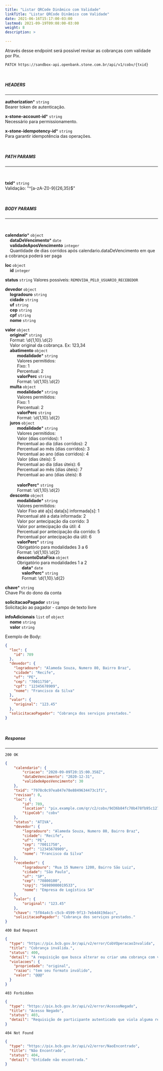 ```yaml
---
title: "Listar QRCode Dinâmico com Validade"
linkTitle: "Listar QRCode Dinâmico com Validade"
date: 2021-06-16T15:17:00-03:00
lastmod: 2021-09-19T09:08:00-03:00
weight: 8
description: >
  
---
```


Através desse endpoint será possível revisar as cobranças com validade por Pix.


```
PATCH https://sandbox-api.openbank.stone.com.br/api/v1/cobv/{txid}
```
<br>

##### **HEADERS**
---

**authorization*** `string`
<br> Bearer token de autenticação.

**x-stone-account-id*** `string`
<br> Necessário para permissionamento.

**x-stone-idempotency-id*** `string`
<br> Para garantir idempotência das operações.

<br>

##### **PATH PARAMS**
---
<br>

**txid*** `string`
<br>Validação: "^[a-zA-Z0-9]{26,35}$"

<br>

##### **BODY PARAMS**
---
<br>

**calendario*** `object`
<br>&nbsp;&nbsp;&nbsp;&nbsp;**dataDeVencimento*** `date`
<br>&nbsp;&nbsp;&nbsp;&nbsp;**validadeAposVencimento** `integer`
<br>&nbsp;&nbsp;&nbsp;&nbsp;Quantidade de dias corridos após calendario.dataDeVencimento em que a cobrança poderá ser paga

**loc** `object`
<br>&nbsp;&nbsp;&nbsp;&nbsp;**id** `integer`

**status** `string`
Valores possíveis: `REMOVIDA_PELO_USUARIO_RECEBEDOR`

**devedor** `object`
<br>&nbsp;&nbsp;&nbsp;&nbsp;**logradouro** `string`
<br>&nbsp;&nbsp;&nbsp;&nbsp;**cidade** `string`
<br>&nbsp;&nbsp;&nbsp;&nbsp;**uf** `string`
<br>&nbsp;&nbsp;&nbsp;&nbsp;**cep** `string`
<br>&nbsp;&nbsp;&nbsp;&nbsp;**cpf** `string`
<br>&nbsp;&nbsp;&nbsp;&nbsp;**nome** `string`

**valor** `object`
<br>&nbsp;&nbsp;&nbsp;&nbsp;**original*** `string`
<br>&nbsp;&nbsp;&nbsp;&nbsp;Format: \d{1,10}\.\d{2}
<br>&nbsp;&nbsp;&nbsp;&nbsp;Valor original da cobrança. Ex: 123,34
<br>&nbsp;&nbsp;&nbsp;&nbsp;**abatimento** `object`
<br>&nbsp;&nbsp;&nbsp;&nbsp;&nbsp;&nbsp;&nbsp;&nbsp;&nbsp;&nbsp;**modalidade*** `string`
<br>&nbsp;&nbsp;&nbsp;&nbsp;&nbsp;&nbsp;&nbsp;&nbsp;&nbsp;&nbsp;Valores permitidos:
<br>&nbsp;&nbsp;&nbsp;&nbsp;&nbsp;&nbsp;&nbsp;&nbsp;&nbsp;&nbsp;Fixo: 1
<br>&nbsp;&nbsp;&nbsp;&nbsp;&nbsp;&nbsp;&nbsp;&nbsp;&nbsp;&nbsp;Percentual: 2
<br>&nbsp;&nbsp;&nbsp;&nbsp;&nbsp;&nbsp;&nbsp;&nbsp;&nbsp;&nbsp;**valorPerc** `string`
<br>&nbsp;&nbsp;&nbsp;&nbsp;&nbsp;&nbsp;&nbsp;&nbsp;&nbsp;&nbsp;Format: \d{1,10}\.\d{2}
<br>&nbsp;&nbsp;&nbsp;&nbsp;**multa** `object`
<br>&nbsp;&nbsp;&nbsp;&nbsp;&nbsp;&nbsp;&nbsp;&nbsp;&nbsp;&nbsp;**modalidade*** `string`
<br>&nbsp;&nbsp;&nbsp;&nbsp;&nbsp;&nbsp;&nbsp;&nbsp;&nbsp;&nbsp;Valores permitidos:
<br>&nbsp;&nbsp;&nbsp;&nbsp;&nbsp;&nbsp;&nbsp;&nbsp;&nbsp;&nbsp;Fixo: 1
<br>&nbsp;&nbsp;&nbsp;&nbsp;&nbsp;&nbsp;&nbsp;&nbsp;&nbsp;&nbsp;Percentual: 2
<br>&nbsp;&nbsp;&nbsp;&nbsp;&nbsp;&nbsp;&nbsp;&nbsp;&nbsp;&nbsp;**valorPerc** `string`
<br>&nbsp;&nbsp;&nbsp;&nbsp;&nbsp;&nbsp;&nbsp;&nbsp;&nbsp;&nbsp;Format: \d{1,10}\.\d{2}
<br>&nbsp;&nbsp;&nbsp;&nbsp;**juros** `object`
<br>&nbsp;&nbsp;&nbsp;&nbsp;&nbsp;&nbsp;&nbsp;&nbsp;&nbsp;&nbsp;**modalidade*** `string`
<br>&nbsp;&nbsp;&nbsp;&nbsp;&nbsp;&nbsp;&nbsp;&nbsp;&nbsp;&nbsp;Valores permitidos:
<br>&nbsp;&nbsp;&nbsp;&nbsp;&nbsp;&nbsp;&nbsp;&nbsp;&nbsp;&nbsp;Valor (dias corridos): 1
<br>&nbsp;&nbsp;&nbsp;&nbsp;&nbsp;&nbsp;&nbsp;&nbsp;&nbsp;&nbsp;Percentual ao dia (dias corridos): 2
<br>&nbsp;&nbsp;&nbsp;&nbsp;&nbsp;&nbsp;&nbsp;&nbsp;&nbsp;&nbsp;Percentual ao mês (dias corridos): 3
<br>&nbsp;&nbsp;&nbsp;&nbsp;&nbsp;&nbsp;&nbsp;&nbsp;&nbsp;&nbsp;Percentual ao ano (dias corridos): 4
<br>&nbsp;&nbsp;&nbsp;&nbsp;&nbsp;&nbsp;&nbsp;&nbsp;&nbsp;&nbsp;Valor (dias úteis): 5
<br>&nbsp;&nbsp;&nbsp;&nbsp;&nbsp;&nbsp;&nbsp;&nbsp;&nbsp;&nbsp;Percentual ao dia (dias úteis): 6
<br>&nbsp;&nbsp;&nbsp;&nbsp;&nbsp;&nbsp;&nbsp;&nbsp;&nbsp;&nbsp;Percentual ao mês (dias úteis): 7
<br>&nbsp;&nbsp;&nbsp;&nbsp;&nbsp;&nbsp;&nbsp;&nbsp;&nbsp;&nbsp;Percentual ao ano (dias úteis): 8       
<br>&nbsp;&nbsp;&nbsp;&nbsp;&nbsp;&nbsp;&nbsp;&nbsp;&nbsp;&nbsp;**valorPerc*** `string`
<br>&nbsp;&nbsp;&nbsp;&nbsp;&nbsp;&nbsp;&nbsp;&nbsp;&nbsp;&nbsp;Format: \d{1,10}\.\d{2}
<br>&nbsp;&nbsp;&nbsp;&nbsp;**desconto** `object`
<br>&nbsp;&nbsp;&nbsp;&nbsp;&nbsp;&nbsp;&nbsp;&nbsp;&nbsp;&nbsp;**modalidade*** `string`
<br>&nbsp;&nbsp;&nbsp;&nbsp;&nbsp;&nbsp;&nbsp;&nbsp;&nbsp;&nbsp;Valores permitidos:
<br>&nbsp;&nbsp;&nbsp;&nbsp;&nbsp;&nbsp;&nbsp;&nbsp;&nbsp;&nbsp;Valor Fixo até a[s] data[s] informada[s]: 1
<br>&nbsp;&nbsp;&nbsp;&nbsp;&nbsp;&nbsp;&nbsp;&nbsp;&nbsp;&nbsp;Percentual até a data informada: 2
<br>&nbsp;&nbsp;&nbsp;&nbsp;&nbsp;&nbsp;&nbsp;&nbsp;&nbsp;&nbsp;Valor por antecipação dia corrido: 3
<br>&nbsp;&nbsp;&nbsp;&nbsp;&nbsp;&nbsp;&nbsp;&nbsp;&nbsp;&nbsp;Valor por antecipação dia útil: 4
<br>&nbsp;&nbsp;&nbsp;&nbsp;&nbsp;&nbsp;&nbsp;&nbsp;&nbsp;&nbsp;Percentual por antecipação dia corrido: 5
<br>&nbsp;&nbsp;&nbsp;&nbsp;&nbsp;&nbsp;&nbsp;&nbsp;&nbsp;&nbsp;Percentual por antecipação dia útil: 6
<br>&nbsp;&nbsp;&nbsp;&nbsp;&nbsp;&nbsp;&nbsp;&nbsp;&nbsp;&nbsp;**valorPerc*** `string`
<br>&nbsp;&nbsp;&nbsp;&nbsp;&nbsp;&nbsp;&nbsp;&nbsp;&nbsp;&nbsp;Obrigatório para modalidades 3 a 6
<br>&nbsp;&nbsp;&nbsp;&nbsp;&nbsp;&nbsp;&nbsp;&nbsp;&nbsp;&nbsp;Format: \d{1,10}\.\d{2}
<br>&nbsp;&nbsp;&nbsp;&nbsp;&nbsp;&nbsp;&nbsp;&nbsp;&nbsp;&nbsp;**descontoDataFixa** `object`
<br>&nbsp;&nbsp;&nbsp;&nbsp;&nbsp;&nbsp;&nbsp;&nbsp;&nbsp;&nbsp;Obrigatório para modalidades 1 a 2
<br>&nbsp;&nbsp;&nbsp;&nbsp;&nbsp;&nbsp;&nbsp;&nbsp;&nbsp;&nbsp;&nbsp;&nbsp;&nbsp;&nbsp;**data*** `date`
<br>&nbsp;&nbsp;&nbsp;&nbsp;&nbsp;&nbsp;&nbsp;&nbsp;&nbsp;&nbsp;&nbsp;&nbsp;&nbsp;&nbsp;**valorPerc*** `string`
<br>&nbsp;&nbsp;&nbsp;&nbsp;&nbsp;&nbsp;&nbsp;&nbsp;&nbsp;&nbsp;&nbsp;&nbsp;&nbsp;&nbsp;Format: \d{1,10}\.\d{2}

**chave*** `string`
<br>Chave Pix do dono da conta

**solicitacaoPagador** `string`
<br>Solicitação ao pagador - campo de texto livre

**infoAdicionais** `list` of `object`
<br>&nbsp;&nbsp;&nbsp;&nbsp;**nome** `string`
<br>&nbsp;&nbsp;&nbsp;&nbsp;**valor** `string`


Exemplo de Body:

```json
{
  "loc": {
    "id": 789
  },
  "devedor": {
    "logradouro": "Alameda Souza, Numero 80, Bairro Braz",
    "cidade": "Recife",
    "uf": "PE",
    "cep": "70011750",
    "cpf": "12345678909",
    "nome": "Francisco da Silva"
  },
  "valor": {
    "original": "123.45"
  },
  "solicitacaoPagador": "Cobrança dos serviços prestados."
}
```
<br>

##### **Response**
---

```
200 OK
```

```json
{
	"calendario": {
		"criacao": "2020-09-09T20:15:00.358Z",
		"dataDeVencimento": "2020-12-31",
		"validadeAposVencimento": 30
	},
	"txid": "7978c0c97ea847e78e8849634473c1f1",
	"revisao": 0,
	"loc": {
		"id": 789,
		"location": "pix.example.com/qr/c2/cobv/9d36b84fc70b478fb95c12729b90ca25",
		"tipoCob": "cobv"
	},
	"status": "ATIVA",
	"devedor": {
		"logradouro": "Alameda Souza, Numero 80, Bairro Braz",
		"cidade": "Recife",
		"uf": "PE",
		"cep": "70011750",
		"cpf": "12345678909",
		"nome": "Francisco da Silva"
	},
	"recebedor": {
		"logradouro": "Rua 15 Numero 1200, Bairro São Luiz",
		"cidade": "São Paulo",
		"uf": "SP",
		"cep": "70800100",
		"cnpj": "56989000019533",
		"nome": "Empresa de Logística SA"
	},
	"valor": {
		"original": "123.45"
	},
	"chave": "5f84a4c5-c5cb-4599-9f13-7eb4d419dacc",
	"solicitacaoPagador": "Cobrança dos serviços prestados."
}
```

```
400 Bad Request
```

```json
{
  "type": "https://pix.bcb.gov.br/api/v2/error/CobVOperacaoInvalida",
  "title": "Cobrança inválida.",
  "status": 400,
  "detail": "A requisição que busca alterar ou criar uma cobrança com vencimento não respeita o schema ou está semanticamente errada",
  "violacoes": {
    "propriedade": "original",
    "razao": "tem seu formato inválido",
    "valor": "@@@"
  }
}
```

```
403 Forbidden
```

```json
{
  "type": "https://pix.bcb.gov.br/api/v2/error/AcessoNegado",
  "title": "Acesso Negado",
  "status": 403,
  "detail": "Requisição de participante autenticado que viola alguma regra de autorização."
}
```

```
404 Not Found
```

```json
{
  "type": "https://pix.bcb.gov.br/api/v2/error/NaoEncontrado",
  "title": "Não Encontrado",
  "status": 404,
  "detail": "Entidade não encontrada."
}
```